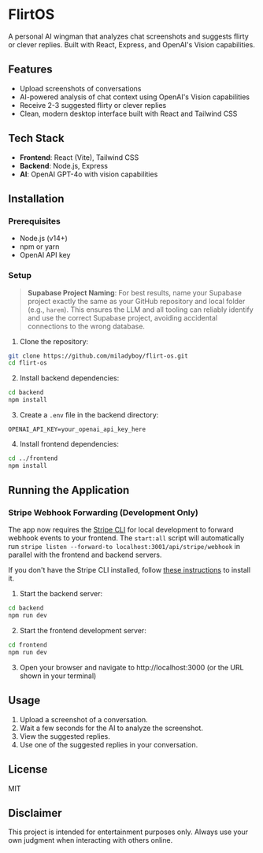 # FlirtOS

A personal AI wingman that analyzes chat screenshots and suggests flirty or clever replies. Built with React, Express, and OpenAI's Vision capabilities.

## Features

- Upload screenshots of conversations
- AI-powered analysis of chat context using OpenAI's Vision capabilities
- Receive 2-3 suggested flirty or clever replies
- Clean, modern desktop interface built with React and Tailwind CSS

## Tech Stack

- **Frontend**: React (Vite), Tailwind CSS
- **Backend**: Node.js, Express
- **AI**: OpenAI GPT-4o with vision capabilities

## Installation

### Prerequisites

- Node.js (v14+)
- npm or yarn
- OpenAI API key

### Setup

> **Supabase Project Naming**: For best results, name your Supabase project exactly the same as your GitHub repository and local folder (e.g., `harem`). This ensures the LLM and all tooling can reliably identify and use the correct Supabase project, avoiding accidental connections to the wrong database.

1. Clone the repository:

```bash
git clone https://github.com/miladyboy/flirt-os.git
cd flirt-os
```

2. Install backend dependencies:

```bash
cd backend
npm install
```

3. Create a `.env` file in the backend directory:

```
OPENAI_API_KEY=your_openai_api_key_here
```

4. Install frontend dependencies:

```bash
cd ../frontend
npm install
```

## Running the Application

### Stripe Webhook Forwarding (Development Only)

The app now requires the [Stripe CLI](https://stripe.com/docs/stripe-cli) for local development to forward webhook events to your frontend. The `start:all` script will automatically run `stripe listen --forward-to localhost:3001/api/stripe/webhook` in parallel with the frontend and backend servers.

If you don't have the Stripe CLI installed, follow [these instructions](https://stripe.com/docs/stripe-cli#install) to install it.

1. Start the backend server:

```bash
cd backend
npm run dev
```

2. Start the frontend development server:

```bash
cd frontend
npm run dev
```

3. Open your browser and navigate to http://localhost:3000 (or the URL shown in your terminal)

## Usage

1. Upload a screenshot of a conversation.
2. Wait a few seconds for the AI to analyze the screenshot.
3. View the suggested replies.
4. Use one of the suggested replies in your conversation.

## License

MIT

## Disclaimer

This project is intended for entertainment purposes only. Always use your own judgment when interacting with others online. 